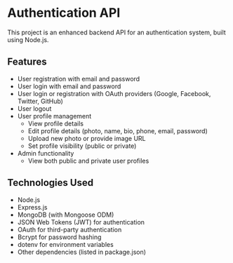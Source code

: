 # Authentication API

This project is an enhanced backend API for an authentication system, built using Node.js.

## Features

- User registration with email and password
- User login with email and password
- User login or registration with OAuth providers (Google, Facebook, Twitter, GitHub)
- User logout
- User profile management
  - View profile details
  - Edit profile details (photo, name, bio, phone, email, password)
  - Upload new photo or provide image URL
  - Set profile visibility (public or private)
- Admin functionality
  - View both public and private user profiles

## Technologies Used

- Node.js
- Express.js
- MongoDB (with Mongoose ODM)
- JSON Web Tokens (JWT) for authentication
- OAuth for third-party authentication
- Bcrypt for password hashing
- dotenv for environment variables
- Other dependencies (listed in package.json)


